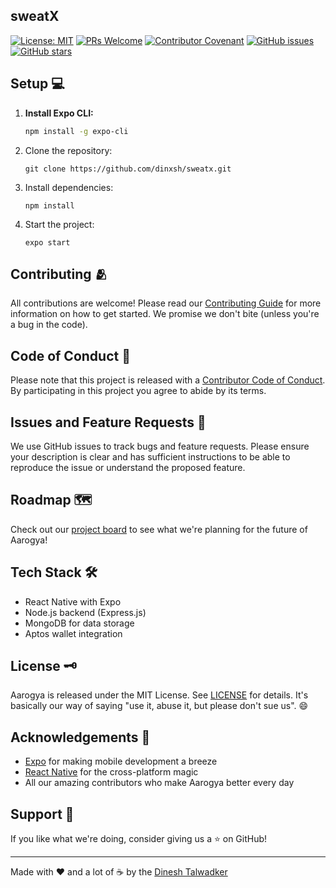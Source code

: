 ## sweatX

[![License: MIT](https://img.shields.io/badge/License-MIT-yellow.svg)](https://opensource.org/licenses/MIT)
[![PRs Welcome](https://img.shields.io/badge/PRs-welcome-brightgreen.svg?style=flat-square)](http://makeapullrequest.com)
[![Contributor Covenant](https://img.shields.io/badge/Contributor%20Covenant-2.1-4baaaa.svg)](code_of_conduct.md)
[![GitHub issues](https://img.shields.io/github/issues/dinxsh/sweatx)](https://github.com/dinxsh/sweatx/issues)
[![GitHub stars](https://img.shields.io/github/stars/dinxsh/sweatx)](https://github.com/dinxsh/sweatx/stargazers)

## Setup 💻

1. **Install Expo CLI:**
   ```bash
   npm install -g expo-cli
   ```

2. Clone the repository:

   ```git clone https://github.com/dinxsh/sweatx.git```


3. Install dependencies:

   ```cd sweatx
   npm install
   ```

4. Start the project:

   ```expo start```

## Contributing 🫂
All contributions are welcome! Please read our [Contributing Guide](CONTRIBUTING.md) for more information on how to get started. We promise we don't bite (unless you're a bug in the code).

## Code of Conduct 🤝
Please note that this project is released with a [Contributor Code of Conduct](CODE_OF_CONDUCT.md). By participating in this project you agree to abide by its terms.

## Issues and Feature Requests 🐛
We use GitHub issues to track bugs and feature requests. Please ensure your description is clear and has sufficient instructions to be able to reproduce the issue or understand the proposed feature.

## Roadmap 🗺️
Check out our [project board](https://github.com/dinxsh/sweatx/projects) to see what we're planning for the future of Aarogya!

## Tech Stack 🛠️
- React Native with Expo
- Node.js backend (Express.js)
- MongoDB for data storage
- Aptos wallet integration

## License 🗝️
Aarogya is released under the MIT License. See [LICENSE](LICENSE) for details. It's basically our way of saying "use it, abuse it, but please don't sue us". 😄

## Acknowledgements 👏
- [Expo](https://expo.io/) for making mobile development a breeze
- [React Native](https://reactnative.dev/) for the cross-platform magic
- All our amazing contributors who make Aarogya better every day

## Support 🙏
If you like what we're doing, consider giving us a ⭐️ on GitHub!

---

Made with ❤️ and a lot of ☕ by the [Dinesh Talwadker](https://github.com/dinxsh)

